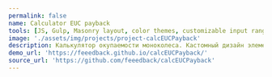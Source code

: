 ```yaml
---
permalink: false
name: Calculator EUC payback
tools: [JS, Gulp, Masonry layout, color themes, customizable input range, responsive design, Lighthouse~100]
image: './assets/img/projects/project-calcEUCPayback'
description: Калькулятор окупаемости моноколеса. Кастомный дизайн элементов формы, выполненный в качестве подмодуля. Возможность плавной смены цветовой схемы.
demo_url: 'https://feeedback.github.io/calcEUCPayback/'
source_url: 'https://github.com/feeedback/calcEUCPayback'
---
```

